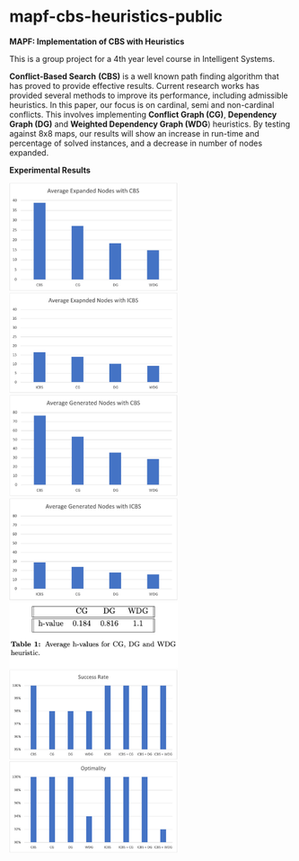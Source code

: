 # mapf-cbs-heuristics-public
**MAPF: Implementation of CBS with Heuristics**

This is a group project for a 4th year level course in Intelligent Systems. 

**Conflict-Based Search** **(CBS)** is a well known path finding algorithm that has proved to provide effective results. Current research works has provided several methods to improve its performance, including admissible heuristics. In this paper, our focus is on cardinal, semi and non-cardinal conflicts. This involves implementing **Conflict Graph (CG)**, **Dependency Graph (DG)** and **Weighted Dependency Graph (WDG**) heuristics. By testing against 8x8 maps, our results will show an increase in run-time and percentage of solved instances, and a decrease in number of nodes expanded.

**Experimental Results**

<img src="https://github.com/nour-habib/mapf-cbs-heuristics-public/blob/main/average-expanded-CBS.jpeg" width="300">
<img src="https://github.com/nour-habib/mapf-cbs-heuristics-public/blob/main/average-expanded-ICBS.jpeg" width="300">
<img src="https://github.com/nour-habib/mapf-cbs-heuristics-public/blob/main/average-generated-CBS.jpeg" width="300">
<img src="https://github.com/nour-habib/mapf-cbs-heuristics-public/blob/main/average-generated-ICBS.jpeg" width="300">
<img src="https://github.com/nour-habib/mapf-cbs-heuristics-public/blob/main/average-hvalue.png" width="300">
<img src="https://github.com/nour-habib/mapf-cbs-heuristics-public/blob/main/success-rate.jpeg" width="300">
<img src="https://github.com/nour-habib/mapf-cbs-heuristics-public/blob/main/Optimality.jpeg" width="300">
